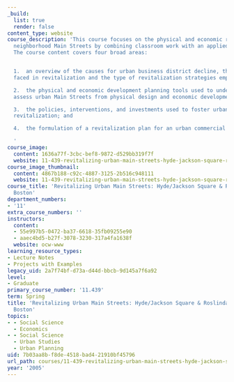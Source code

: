 ```yaml
---
_build:
  list: true
  render: false
content_type: website
course_description: 'This course focuses on the physical and economic renewal of urban
  neighborhood Main Streets by combining classroom work with an applied class project.
  The course content covers four broad areas:


  1.  an overview of the causes for urban business district decline, the challenges
  faced in revitalization and the type of revitalization strategies employed;

  2.  the physical and economic development planning tools used to understand and
  assess urban Main Streets from physical design and economic development perspectives;

  3.  the policies, interventions, and investments used to foster urban commercial
  revitalization; and

  4.  the formulation of a revitalization plan for an urban commercial district.

  '
course_image:
  content: 1636a77f-3cbc-bef8-9872-d529bb319f7f
  website: 11-439-revitalizing-urban-main-streets-hyde-jackson-square-roslindale-square-boston-spring-2005
course_image_thumbnail:
  content: 4867b188-c92c-4887-3125-2b516c948111
  website: 11-439-revitalizing-urban-main-streets-hyde-jackson-square-roslindale-square-boston-spring-2005
course_title: 'Revitalizing Urban Main Streets: Hyde/Jackson Square & Roslindale Square,
  Boston'
department_numbers:
- '11'
extra_course_numbers: ''
instructors:
  content:
  - 55e997b5-0472-ba37-6618-35fb09255e90
  - aaec4bd5-b27f-3078-3230-317a4fa1638f
  website: ocw-www
learning_resource_types:
- Lecture Notes
- Projects with Examples
legacy_uid: 2a7f74bf-d73a-d44d-bbcb-9d145a7f6a92
level:
- Graduate
primary_course_number: '11.439'
term: Spring
title: 'Revitalizing Urban Main Streets: Hyde/Jackson Square & Roslindale Square,
  Boston'
topics:
- - Social Science
  - Economics
- - Social Science
  - Urban Studies
  - Urban Planning
uid: 7b03aa8b-f8de-4518-bad4-21910bf45796
url_path: courses/11-439-revitalizing-urban-main-streets-hyde-jackson-square-roslindale-square-boston-spring-2005
year: '2005'
---
```

